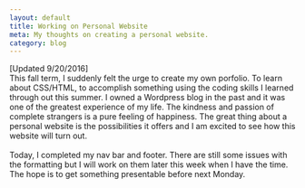 ```yaml
---
layout: default
title: Working on Personal Website
meta: My thoughts on creating a personal website.
category: blog
---
```

[Updated 9/20/2016]
<br>
This fall term, I suddenly felt the urge to create my own porfolio.
To learn about CSS/HTML, to  accomplish something using the coding skills I learned through out this summer.
I owned a Wordpress blog in the past and it was one of the greatest experience of my life.
The kindness and passion of complete strangers is a pure feeling of happiness.
The great thing about a personal website is the possibilities it offers and I am excited to see how this website will turn out.
<br><br>
Today, I completed my nav bar and footer. There are still some issues with the formatting but I will work on them later this week when I have the time.
The hope is to get something presentable before next Monday.
